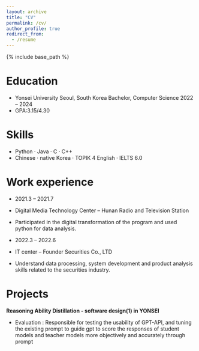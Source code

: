 ```yaml
---
layout: archive
title: "CV"
permalink: /cv/
author_profile: true
redirect_from:
  - /resume
---
```


{% include base_path %}

Education
======
<!-- * Ph.D in Version Control Theory, GitHub University, 2018 (expected)
* M.S. in Jekyll, GitHub University, 2014 -->
* Yonsei University Seoul, South Korea Bachelor, Computer Science  2022 – 2024
* GPA:3.15/4.30
  

Skills
======

* Python · Java · C · C++
* Chinese · native  Korea · TOPIK 4  English · IELTS 6.0
 
Work experience
======


*  2021.3 – 2021.7
  * Digital Media Technology Center – Hunan Radio and Television Station
  * Participated in the digital transformation of the program and used python for data analysis.
  
*   2022.3 – 2022.6
  * IT center – Founder Securities Co., LTD
  *  Understand data processing, system development and product analysis skills related to the securities
industry.


Projects
======

**Reasoning Ability Distillation - software design(1) in YONSEI**

* Evaluation : Responsible for testing the usability of GPT-API, and tuning the existing prompt to guide
gpt to score the responses of student models and teacher models more objectively and accurately
through prompt